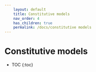 ```yaml
---
    layout: default
    title: Constitutive models
    nav_order: 4
    has_children: true
    permalink: /docs/constitutive models
---
```

# Constitutive models

- TOC
{:toc}